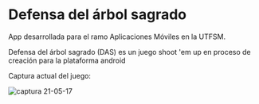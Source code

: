 # Defensa del árbol sagrado

App desarrollada para el ramo Aplicaciones Móviles en la UTFSM.

Defensa del árbol sagrado (DAS) es un juego shoot 'em up en proceso de creación para la plataforma android

Captura actual del juego:

![captura 21-05-17](https://cloud.githubusercontent.com/assets/28835972/26281872/798f3d22-3dda-11e7-8005-2b12c7ceba9c.PNG)

